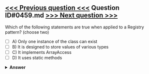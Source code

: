 [<<< Previous question <<<](0458.md)   Question ID#0459.md   [>>> Next question >>>](0460.md)
---

Which of the following statements are true when applied to a Registry pattern? (choose two)

- [ ] A) Only one instance of the class can exist
- [ ] B) It is designed to store values of various types
- [ ] C) It implements ArrayAccess
- [ ] D) It uses static methods

<details><summary><b>Answer</b></summary>
<p>
  Answer: <strong>A, B</strong>
</p>
</details>
